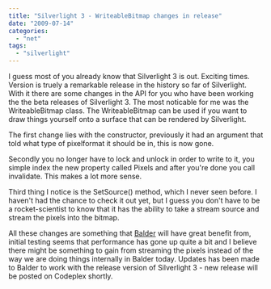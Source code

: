 ```yaml
---
title: "Silverlight 3 - WriteableBitmap changes in release"
date: "2009-07-14"
categories: 
  - "net"
tags: 
  - "silverlight"
---
```


I guess most of you already know that Silverlight 3 is out. Exciting times. Version is truely a remarkable release in the history so far of Silverlight. With it there are some changes in the API for you who have been working the the beta releases of Silverlight 3. The most noticable for me was the WriteableBitmap class. The WriteableBitmap can be used if you want to draw things yourself onto a surface that can be rendered by Silverlight.

The first change lies with the constructor, previously it had an argument that told what type of pixelformat it should be in, this is now gone.

Secondly you no longer have to lock and unlock in order to write to it, you simple index the new property called Pixels and after you're done you call invalidate. This makes a lot more sense.

Third thing I notice is the SetSource() method, which I never seen before. I haven't had the chance to check it out yet, but I guess you don't have to be a rocket-scientist to know that it has the ability to take a stream source and stream the pixels into the bitmap. 

All these changes are something that [Balder](http://balder.codeplex.com) will have great benefit from, initial testing seems that performance has gone up quite a bit and I believe there might be something to gain from streaming the pixels instead of the way we are doing things internally in Balder today. Updates has been made to Balder to work with the release version of Silverlight 3 - new release will be posted on Codeplex shortly.
